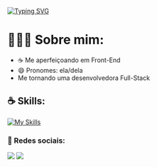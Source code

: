[![Typing SVG](https://readme-typing-svg.demolab.com?font=Fira+Code&duration=4000&pause=500&width=435&lines=Olá!+%F0%9F%91%8B;Pode+me+chamar+de+Hink!+%F0%9F%98%81;Sou+desenvolvedora+Full-Stack;E+sou+apaixonada+por+Programação+%3C3)](https://git.io/typing-svg)

<h1>👩🏽‍💻 Sobre mim: </h1>

- ☕ Me aperfeiçoando em Front-End
- 😄 Pronomes: ela/dela
- Me tornando uma desenvolvedora Full-Stack

<div><h2>☕ Skills: </h2>
  
[![My Skills](https://skillicons.dev/icons?i=html,css,js,java,git)](https://skillicons.dev)

</div>
<div><h3>📱 Redes sociais: </h3>
  
  <a href="(https://www.instagram.com/kiv.hink/)" target="_blank"><img src="https://img.shields.io/badge/-Instagram-%23E4405F?style=for-the-badge&logo=instagram&logoColor=white" target="_blank"></a>
  <a href = "mailto:contato.hinkons.trabalho@gmail.com"><img src="https://img.shields.io/badge/-Gmail-%23333?style=for-the-badge&logo=gmail&logoColor=white" target="_blank"></a>
</div>
